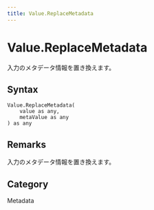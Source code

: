 ```yaml
---
title: Value.ReplaceMetadata
---
```


# Value.ReplaceMetadata


入力のメタデータ情報を置き換えます。


## Syntax

```powerquery
Value.ReplaceMetadata(
    value as any,
    metaValue as any
) as any
```


## Remarks

入力のメタデータ情報を置き換えます。



## Category
Metadata
